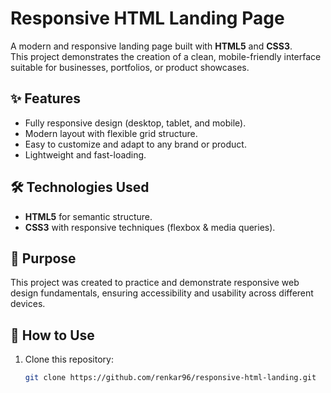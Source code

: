 # Responsive HTML Landing Page

A modern and responsive landing page built with **HTML5** and **CSS3**.  
This project demonstrates the creation of a clean, mobile-friendly interface suitable for businesses, portfolios, or product showcases.

## ✨ Features
- Fully responsive design (desktop, tablet, and mobile).
- Modern layout with flexible grid structure.
- Easy to customize and adapt to any brand or product.
- Lightweight and fast-loading.

## 🛠️ Technologies Used
- **HTML5** for semantic structure.
- **CSS3** with responsive techniques (flexbox & media queries).

## 📌 Purpose
This project was created to practice and demonstrate responsive web design fundamentals, ensuring accessibility and usability across different devices.

## 🚀 How to Use
1. Clone this repository:
   ```bash
   git clone https://github.com/renkar96/responsive-html-landing.git
